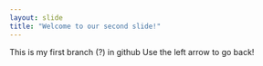 ```yaml
---
layout: slide
title: "Welcome to our second slide!"
---
```

This is my first branch (?) in github
Use the left arrow to go back!
